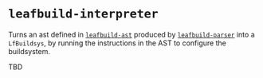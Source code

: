 # `leafbuild-interpreter`
Turns an ast defined in [`leafbuild-ast`](leafbuild-ast.md) produced by
[`leafbuild-parser`](leafbuild-parser.md) into a `LfBuildsys`, by running
the instructions in the AST to configure the buildsystem.

TBD

